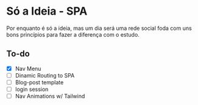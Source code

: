 # Só a Ideia - SPA

Por enquanto é só a ideia, mas um dia será uma rede social foda com uns bons princípios para fazer a diferença com o estudo.

## To-do
- [X] Nav Menu
- [ ] Dinamic Routing to SPA
- [ ] Blog-post template
- [ ] login session
- [ ] Nav Animations w/ Tailwind
